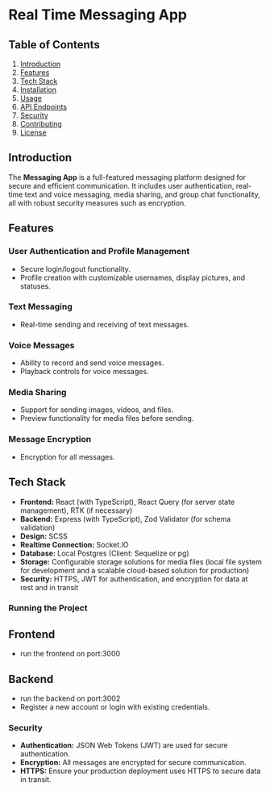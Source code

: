 # Real Time Messaging App

## Table of Contents
1. [Introduction](#introduction)
2. [Features](#features)
3. [Tech Stack](#tech-stack)
4. [Installation](#installation)
5. [Usage](#usage)
6. [API Endpoints](#api-endpoints)
7. [Security](#security)
8. [Contributing](#contributing)
9. [License](#license)

## Introduction
The **Messaging App** is a full-featured messaging platform designed for secure and efficient communication. It includes user authentication, real-time text and voice messaging, media sharing, and group chat functionality, all with robust security measures such as encryption.

## Features
### User Authentication and Profile Management
- Secure login/logout functionality.
- Profile creation with customizable usernames, display pictures, and statuses.

### Text Messaging
- Real-time sending and receiving of text messages.

### Voice Messages
- Ability to record and send voice messages.
- Playback controls for voice messages.

### Media Sharing
- Support for sending images, videos, and files.
- Preview functionality for media files before sending.

### Message Encryption
- Encryption for all messages.

## Tech Stack
- **Frontend:** React (with TypeScript), React Query (for server state management), RTK (if necessary)
- **Backend:** Express (with TypeScript), Zod Validator (for schema validation)
- **Design:** SCSS
- **Realtime Connection:** Socket.IO
- **Database:** Local Postgres (Client: Sequelize or pg)
- **Storage:** Configurable storage solutions for media files (local file system for development and a scalable cloud-based solution for production)
- **Security:** HTTPS, JWT for authentication, and encryption for data at rest and in transit


### Running the Project

## Frontend
- run the frontend on port:3000
## Backend
- run the backend on port:3002
- Register a new account or login with existing credentials.

### Security 
- **Authentication:** JSON Web Tokens (JWT) are used for secure authentication.
- **Encryption:** All messages are encrypted for secure communication.
- **HTTPS:** Ensure your production deployment uses HTTPS to secure data in transit.

